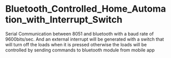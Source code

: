 # Bluetooth_Controlled_Home_Automation_with_Interrupt_Switch
Serial Communication between 8051 and bluetooth with a baud rate of 9600bits/sec.
And an external interrupt will be generated with a switch that will turn off the loads when it is pressed
otherwise the loads will be controlled by sending commands to bluetooth module from mobile app 
